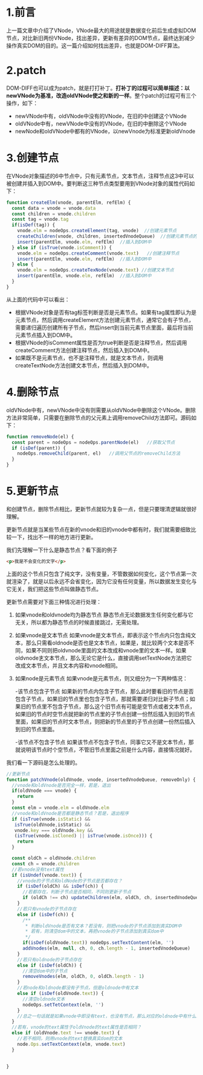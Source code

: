 # 1.前言
上一篇文章中介绍了VNode，VNode最大的用途就是数据变化前后生成虚拟DOM节点，对比新旧两份VNode，找出差异，更新有差异的DOM节点，最终达到减少操作真实DOM的目的。这一篇介绍如何找出差异，也就是DOM-DIFF算法。

# 2.patch
DOM-DIFF也可以成为patch，就是打打补丁。**打补丁的过程可以简单描述：以newVNode为基准，改造oldVNode使之和新的一样**。整个patch的过程可有三个操作，如下：

- newVNode中有，oldVNode中没有的VNode，在旧的中创建这个VNode
- oldVNode中有，newVNode中没有的VNode，在旧的中删除这个VNode
- newNode和oldVNode中都有的VNode，以newVnode为标准更新oldVnode

# 3.创建节点
在VNode对象描述的6中节点中，只有元素节点，文本节点，注释节点这3中可以被创建并插入到DOM中。要判断这三种节点类型要用到VNode对象的属性代码如下：

```javascript
function createElm(vnode, parentElm, refElm) {
  const data = vnode = vnode.data
  const children = vnode.children
  const tag = vnode.tag
  if(isDef(tag)) {
    vnode.elm = nodeOps.createElement(tag, vnode)  //创建元素节点
    createChildren(vnode, children, insertedVnodeQueue)  //创建元素节点的子节点
    insert(parentElm, vnode.elm, refElm)  //插入到DOM中
  } else if (isTrue(vnode.isComment)) {
    vnode.elm = nodeOps.createComment(vnode.text)   //创建注释节点
    insert(parentElm, vnode.elm, refElm)  //插入到DOM中
  } else {
    vnode.elm = nodeOps.createTexNode(vnode.text) //创建文本节点
    insert(parentElm, vnode.elm, refElm)  //插入到DOM中
  }
}
```

从上面的代码中可以看出：
- 根据VNode对象是否有tag标签判断是否是元素节点。如果有tag属性即认为是元素节点，然后调用createElement方法创建元素节点，通常它会有子节点，需要递归遍历创建所有子节点，然后insert到当前元素节点里面，最后将当前元素节点插入到DOM中。
- 根据VNode的isComment属性是否为true判断是否是注释节点，然后调用createComment方法创建注释节点，然后插入到DOM中。
- 如果既不是元素节点，也不是注释节点，就是文本节点，则调用createTextNode方法创建文本节点，然后插入到DOM中。

# 4.删除节点
oldVNode中有，newVNode中没有则需要从oldVNode中删除这个VNode。删除方法非常简单，只需要在删除节点的父元素上调用removeChild方法即可。源码如下：

```javascript
function removeNode(el) {
  const parent = nodeOps = nodeOps.parentNode(el)   //获取父节点
  if (isDef(parent)) {
    nodeOps.removeChild(parent, el)   //调用父节点的removeChild方法
  }
}
```

# 5.更新节点
和创建节点，删除节点相比，更新节点就较为复杂一点，但是只要理清逻辑就很好理解。  

更新节点就是当某些节点在新的vnode和旧的vnode中都有时，我们就需要细致比较一下，找出不一样的地方进行更新。  

我们先理解一下什么是静态节点？看下面的例子
```html
<p>我是不会变化的文字</p>
```
上面的这个节点只包含了纯文字，没有变量，不管数据如何变化，这个节点第一次就渲染了，就是以后永远不会省变化，因为它没有任何变量，所以数据发生变化与它无关，我们把这些节点叫做静态节点。  

更新节点需要对下面三种情况进行处理：  
1. 如果vnode和oldvnode均为静态节点
   静态节点无论数据发生任何变化都与它无关，所以都为静态节点的时候直接跳过，无需处理。
2. 如果vnode是文本节点
   如果vnode是文本节点，即表示这个节点内只包含纯文本，那么只需看oldnode是否也是文本节点，如果是，就比较两个文本是否不同，如果不同则把oldvnode里面的文本改成和vnode里的文本一样。如果oldvnode㐊文本节点，那么无论它是什么，直接调用setTextNode方法把它改成文本节点，并且文本内容和vnode相同。
3. 如果node是元素节点
   如果vnode是元素节点，则又细分为一下两种情况：

   -该节点包含子节点
   如果新的节点内包含子节点，那么此时要看旧的节点是否包含子节点，如果旧的节点里也包含子节点，那就需要递归对比新子节点；如果旧的节点里不包含子节点，那么这个旧节点有可能是空节点或者文本节点，如果旧的节点时空节点就把新的节点里的子节点创建一份然后插入到旧的节点里面，如果旧的节点时文本节点，则把新的节点里的子节点创建一份然后插入到旧的节点里面。
   
   -该节点不包含子节点
   如果该节点不包含子节点，同事它又不是文本节点，那就说明该节点时个空节点，不管旧节点里面之前是什么内容，直接情况就好。

我们看一下源码是怎么处理的。
```javascript
//更新节点
function patchVnode(oldVnode, vnode, insertedVnodeQueue, removeOnly) {
  //vnode和oldVnode是否完全一样，若是，退出
  if(oldVnode === vnode) {
    return
  }
  const elm = vnode.elm = oldVnode.elm
  //vnode和oldVnode是否都是静态节点？若是，退出程序
  if (isTrue(vnode.isStatic) &&
   isTrue(oldVnode,isStatic) &&
   vnode.key === oldVnode.key &&
   (isTrue(vnode.isCloned) || isTrue(vnode.isOnce))) {
    return
  }

  const oldCh = oldVnode.children
  const ch = vnode.children
  //若vnode没有text属性
  if (isUndef(vnode.text)) {
    //vnode的子节点和oldNode的子节点是否都存在？
    if (isDef(oldCh) && isDef(ch)) {
      //若都存在，判断子节点是否相同，不同则更新子节点
      if (oldCh !== ch) updateChildren(elm, oldCh, ch, insertedVnodeQueue, removeOnly)
    }
    //若只有vnode的子节点存在
    else if (isDef(ch)) {
      /**
       * 判断oldVnode是否有文本？若没有，则把vnode的子节点添加到真实DOM中
       * 若有，则清空dom中的文本，再把vnode的子节点添加到真实dom中
       */
      if(isDef(oldVnode.text)) nodeOps.setTextContent(elm, '')
      addVnodes(elm, null, ch, 0, ch.length - 1, insertedVnodeQueue)
    }
    //若只有oldnode的子节点存在
    else if (isDef(oldCh)) {
      //清空dom中的子节点
      removeVnodes(elm, oldCh, 0, oldCh.length - 1)
    }
    //若node和oldnode都没有子节点，但是oldnode中有文本
    else if (isDef(oldVnode.text)) {
      //清空oldnode文本
      nodeOps.setTetContext(elm, '')
    }
    //总之一句话就是如果vnode中即没有text，也没有节点，那么对应的oldnode中有什么就清空什么
  }
  //若有，vnode的text属性于oldVnode的text属性是否相同？
  else if (oldVnode.text !== vnode.text) {
    //若不相同，则用vnode的text替换真实dom的文本
    node.Ops.setTextContext(elm, vnode.text)
  }
  

}
```
